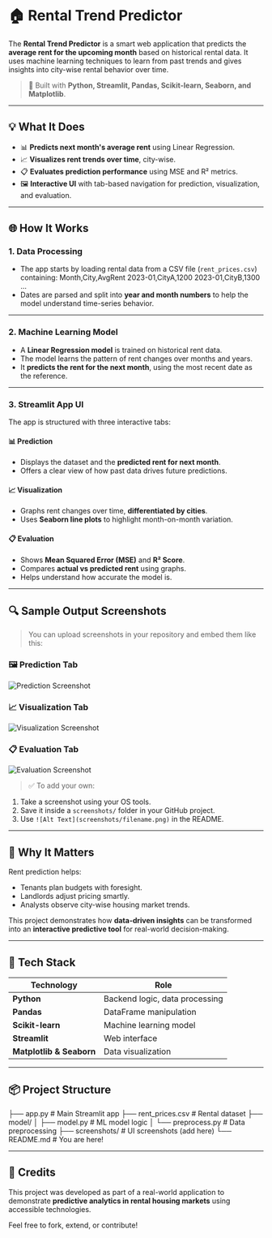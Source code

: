 # 🏠 Rental Trend Predictor

The **Rental Trend Predictor** is a smart web application that predicts the **average rent for the upcoming month** based on historical rental data. It uses machine learning techniques to learn from past trends and gives insights into city-wise rental behavior over time.

> 🚀 Built with **Python, Streamlit, Pandas, Scikit-learn, Seaborn, and Matplotlib**.

---

## 💡 What It Does

- 📊 **Predicts next month's average rent** using Linear Regression.
- 📈 **Visualizes rent trends over time**, city-wise.
- 📋 **Evaluates prediction performance** using MSE and R² metrics.
- 🖼️ **Interactive UI** with tab-based navigation for prediction, visualization, and evaluation.

---

## 🌐 How It Works

### 1. **Data Processing**
- The app starts by loading rental data from a CSV file (`rent_prices.csv`) containing:
Month,City,AvgRent
2023-01,CityA,1200
2023-01,CityB,1300
...
- Dates are parsed and split into **year and month numbers** to help the model understand time-series behavior.

---

### 2. **Machine Learning Model**
- A **Linear Regression model** is trained on historical rent data.
- The model learns the pattern of rent changes over months and years.
- It **predicts the rent for the next month**, using the most recent date as the reference.

---

### 3. **Streamlit App UI**
The app is structured with three interactive tabs:

#### 📊 Prediction
- Displays the dataset and the **predicted rent for next month**.
- Offers a clear view of how past data drives future predictions.

#### 📈 Visualization
- Graphs rent changes over time, **differentiated by cities**.
- Uses **Seaborn line plots** to highlight month-on-month variation.

#### 📋 Evaluation
- Shows **Mean Squared Error (MSE)** and **R² Score**.
- Compares **actual vs predicted rent** using graphs.
- Helps understand how accurate the model is.

---

## 🔍 Sample Output Screenshots

> You can upload screenshots in your repository and embed them like this:

### 🖼️ Prediction Tab
![Prediction Screenshot](screenshots/prediction_tab.png)

### 📈 Visualization Tab
![Visualization Screenshot](screenshots/visualization_tab.png)

### 📋 Evaluation Tab
![Evaluation Screenshot](screenshots/evaluation_tab.png)

> ✅ To add your own:
1. Take a screenshot using your OS tools.
2. Save it inside a `screenshots/` folder in your GitHub project.
3. Use `![Alt Text](screenshots/filename.png)` in the README.

---

## 🎯 Why It Matters

Rent prediction helps:
- Tenants plan budgets with foresight.
- Landlords adjust pricing smartly.
- Analysts observe city-wise housing market trends.

This project demonstrates how **data-driven insights** can be transformed into an **interactive predictive tool** for real-world decision-making.

---

## 🤖 Tech Stack

| Technology       | Role                                |
|------------------|-------------------------------------|
| **Python**       | Backend logic, data processing      |
| **Pandas**       | DataFrame manipulation              |
| **Scikit-learn** | Machine learning model              |
| **Streamlit**    | Web interface                       |
| **Matplotlib & Seaborn** | Data visualization          |

---

## 📦 Project Structure

├── app.py # Main Streamlit app
├── rent_prices.csv # Rental dataset
├── model/
│ ├── model.py # ML model logic
│ └── preprocess.py # Data preprocessing
├── screenshots/ # UI screenshots (add here)
└── README.md # You are here!

---

## 🙌 Credits

This project was developed as part of a real-world application to demonstrate **predictive analytics in rental housing markets** using accessible technologies.

Feel free to fork, extend, or contribute!
